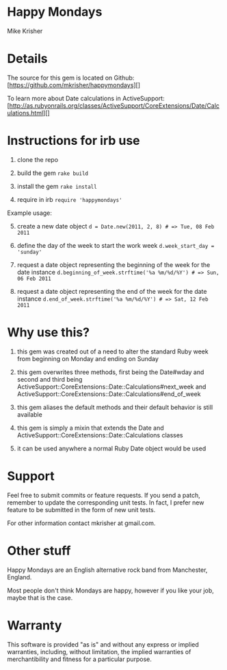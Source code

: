 Happy Mondays
=============
Mike Krisher

Details
=======

The source for this gem is located on Github:
[https://github.com/mkrisher/happymondays][]

To learn more about Date calculations in ActiveSupport:
[http://as.rubyonrails.org/classes/ActiveSupport/CoreExtensions/Date/Calculations.html][]

[https://github.com/mkrisher/happymondays]: https://github.com/mkrisher/happymondays
[http://as.rubyonrails.org/classes/ActiveSupport/CoreExtensions/Date/Calculations.html]: http://as.rubyonrails.org/classes/ActiveSupport/CoreExtensions/Date/Calculations.html

Instructions for irb use
===================================

1) clone the repo

2) build the gem
  `rake build`

3) install the gem
  `rake install`

4) require in irb
  `require 'happymondays'`

Example usage:

5) create a new date object
  `d = Date.new(2011, 2, 8) # => Tue, 08 Feb 2011`

6) define the day of the week to start the work week
  `d.week_start_day = 'sunday'`

7) request a date object representing the beginning of the week for the date instance
  `d.beginning_of_week.strftime('%a %m/%d/%Y') # => Sun, 06 Feb 2011`

8) request a date object representing the end of the week for the date instance
  `d.end_of_week.strftime('%a %m/%d/%Y') # => Sat, 12 Feb 2011`

Why use this?
===================================

1) this gem was created out of a need to alter the standard Ruby week from beginning on Monday and ending on Sunday

2) this gem overwrites three methods, first being the Date#wday and second and third being
  ActiveSupport::CoreExtensions::Date::Calculations#next_week and ActiveSupport::CoreExtensions::Date::Calculations#end_of_week

3) this gem aliases the default methods and their default behavior is still available

4) this gem is simply a mixin that extends the Date and ActiveSupport::CoreExtensions::Date::Calculations classes

5) it can be used anywhere a normal Ruby Date object would be used

Support
==================================

Feel free to submit commits or feature requests.  If you send a patch,
remember to update the corresponding unit tests.  In fact, I prefer
new feature to be submitted in the form of new unit tests.

For other information contact
mkrisher at gmail.com.

Other stuff
=================================

Happy Mondays are an English alternative rock band from Manchester, England.

Most people don't think Mondays are happy, however if you like your job, maybe that is the case.

Warranty
=================================

This software is provided "as is" and without any express or
implied warranties, including, without limitation, the implied
warranties of merchantibility and fitness for a particular
purpose.

